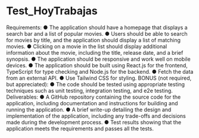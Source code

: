 # Test_HoyTrabajas

Requirements:
● The application should have a homepage that displays a search bar and a list of
popular movies.
● Users should be able to search for movies by title, and the application should display a
list of matching movies.
● Clicking on a movie in the list should display additional information about the movie,
including the title, release date, and a brief synopsis.
● The application should be responsive and work well on mobile devices.
● The application should be built using React.js for the frontend, TypeScript for type
checking and Node.js for the backend.
● Fetch the data from an external API.
● Use Tailwind CSS for styling.
BONUS (not required, but appreciated):
● The code should be tested using appropriate testing techniques such as unit testing,
integration testing, and e2e testing.
Deliverables:
● A GitHub repository containing the source code for the application, including
documentation and instructions for building and running the application.
● A brief write-up detailing the design and implementation of the application, including
any trade-offs and decisions made during the development process.
● Test results showing that the application meets the requirements and passes all the
tests.
